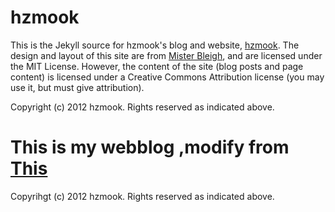 hzmook
=======

This is the Jekyll source for hzmook's blog and website, [hzmook](http://hzmook.github.com/). The design and layout of this site are from [Mister Bleigh](http://www.mbleigh.com/), and are licensed under the MIT License. However, the content of the site (blog posts and page content) is licensed under a Creative Commons Attribution license (you may use it, but must give attribution).

Copyright (c) 2012 hzmook. Rights reserved as indicated above.

# This is my webblog ,modify from <a href="https://hzmook.github.com">This </a>
Copyrihgt (c) 2012 hzmook. Rights reserved as indicated above.
